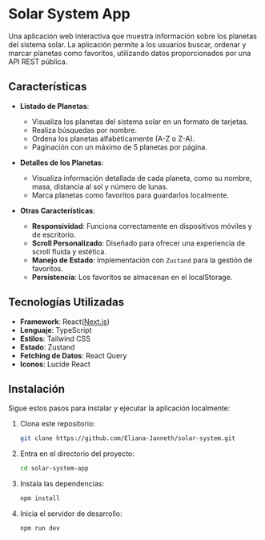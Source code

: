 # Solar System App

Una aplicación web interactiva que muestra información sobre los planetas del sistema solar. La aplicación permite a los usuarios buscar, ordenar y marcar planetas como favoritos, utilizando datos proporcionados por una API REST pública.

## Características

- **Listado de Planetas**:
  - Visualiza los planetas del sistema solar en un formato de tarjetas.
  - Realiza búsquedas por nombre.
  - Ordena los planetas alfabéticamente (A-Z o Z-A).
  - Paginación con un máximo de 5 planetas por página.

- **Detalles de los Planetas**:
  - Visualiza información detallada de cada planeta, como su nombre, masa, distancia al sol y número de lunas.
  - Marca planetas como favoritos para guardarlos localmente.

- **Otras Características**:
  - **Responsividad**: Funciona correctamente en dispositivos móviles y de escritorio.
  - **Scroll Personalizado**: Diseñado para ofrecer una experiencia de scroll fluida y estética.
  - **Manejo de Estado**: Implementación con `Zustand` para la gestión de favoritos.
  - **Persistencia**: Los favoritos se almacenan en el localStorage.

## Tecnologías Utilizadas

- **Framework**: React([Next.js](https://nextjs.org/))
- **Lenguaje**: TypeScript
- **Estilos**: Tailwind CSS
- **Estado**: Zustand
- **Fetching de Datos**: React Query
- **Iconos**: Lucide React

## Instalación

Sigue estos pasos para instalar y ejecutar la aplicación localmente:

1. Clona este repositorio:
   ```bash
   git clone https://github.com/Eliana-Janneth/solar-system.git
2. Entra en el directorio del proyecto:
   ```bash
   cd solar-system-app
3. Instala las dependencias:
   ```bash
   npm install
4. Inicia el servidor de desarrollo:
   ```bash
   npm run dev
